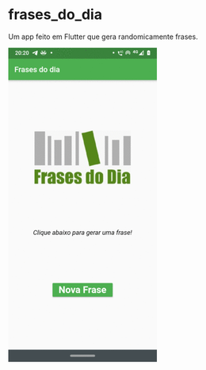 # frases_do_dia

Um app feito em Flutter que gera randomicamente frases.

![ScreenShot](https://github.com/Kaleo-Stark/curso_desenvolvimento_Android_e_IOS_com_flutter/blob/main/frases_do_dia/images/funcionando.gif?raw=true)

